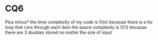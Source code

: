 # CQ6
Plus minus*
the time complexity of my code is O(n) because there is a for loop that runs through each item
the space complexity is O(1) because there are 3 doubles stored no matter the size of input
